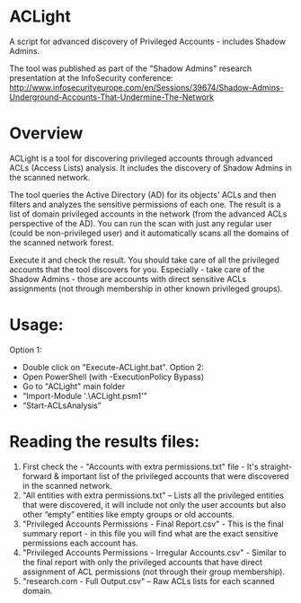 # ACLight
A script for advanced discovery of Privileged Accounts - includes Shadow Admins.

The tool was published as part of the "Shadow Admins" research presentation at the InfoSecurity conference:
http://www.infosecurityeurope.com/en/Sessions/39674/Shadow-Admins-Underground-Accounts-That-Undermine-The-Network

# Overview
ACLight is a tool for discovering privileged accounts through advanced ACLs (Access Lists) analysis.
It includes the discovery of Shadow Admins in the scanned network.

The tool queries the Active Directory (AD) for its objects' ACLs and then filters and analyzes the sensitive permissions of each one.
The result is a list of domain privileged accounts in the network (from the advanced ACLs perspective of the AD).
You can run the scan with just any regular user (could be non-privileged user) and it automatically scans all the domains of the scanned network forest.

Execute it and check the result.
You should take care of all the privileged accounts that the tool discovers for you.
Especially - take care of the Shadow Admins - those are accounts with direct sensitive ACLs assignments (not through membership in other known privileged groups).

# Usage:
Option 1:
-	Double click on "Execute-ACLight.bat".
Option 2:
-	Open PowerShell (with -ExecutionPolicy Bypass)
-	Go to "ACLight" main folder
-	“Import-Module '.\ACLight.psm1'”
-	“Start-ACLsAnalysis”

# Reading the results files:
1) First check the - "Accounts with extra permissions.txt" file - It's straight-forward & important list of the privileged accounts that were discovered in the scanned network.
2) "All entities with extra permissions.txt" – Lists all the privileged entities that were discovered, it will include not only the user accounts but also other “empty” entities like empty groups or old accounts.
3) "Privileged Accounts Permissions - Final Report.csv" - This is the final summary report - in this file you will find what are the exact sensitive permissions each account has.
4) "Privileged Accounts Permissions - Irregular Accounts.csv" - Similar to the final report with only the privileged accounts that have direct assignment of ACL permissions (not through their group membership).
5) "research.com - Full Output.csv" – Raw ACLs lists for each scanned domain.
